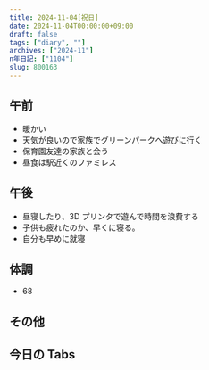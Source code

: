 ```yaml
---
title: 2024-11-04[祝日]
date: 2024-11-04T00:00:00+09:00
draft: false
tags: ["diary", ""]
archives: ["2024-11"]
n年日記: ["1104"]
slug: 800163
---
```


## 午前

- 暖かい
- 天気が良いので家族でグリーンパークへ遊びに行く
- 保育園友達の家族と会う
- 昼食は駅近くのファミレス

## 午後

- 昼寝したり、3D プリンタで遊んで時間を浪費する
- 子供も疲れたのか、早くに寝る。
- 自分も早めに就寝

## 体調

- 68

## その他

## 今日の Tabs
